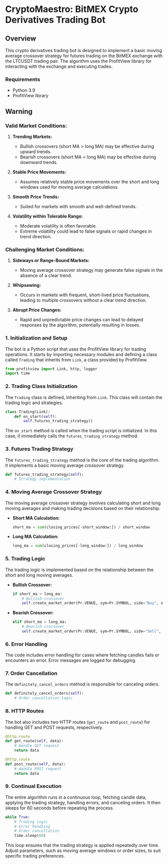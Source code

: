 # CryptoMaestro: BitMEX Crypto Derivatives Trading Bot

## Overview
This crypto derivatives trading bot is designed to implement a basic moving average crossover strategy for futures trading on the BitMEX exchange with the LTCUSDT trading pair. The algorithm uses the ProfitView library for interacting with the exchange and executing trades.

### Requirements
- Python 3.9
- ProfitView library 

## Warning

### Valid Market Conditions:

1. **Trending Markets:**
   - Bullish crossovers (short MA > long MA) may be effective during upward trends.
   - Bearish crossovers (short MA < long MA) may be effective during downward trends.

2. **Stable Price Movements:**
   - Assumes relatively stable price movements over the short and long windows used for moving average calculations.

3. **Smooth Price Trends:**
   - Suited for markets with smooth and well-defined trends.

4. **Volatility within Tolerable Range:**
   - Moderate volatility is often favorable.
   - Extreme volatility could lead to false signals or rapid changes in trend direction.

### Challenging Market Conditions:

1. **Sideways or Range-Bound Markets:**
   - Moving average crossover strategy may generate false signals in the absence of a clear trend.

2. **Whipsawing:**
   - Occurs in markets with frequent, short-lived price fluctuations, leading to multiple crossovers without a clear trend direction.

3. **Abrupt Price Changes:**
   - Rapid and unpredictable price changes can lead to delayed responses by the algorithm, potentially resulting in losses.

### 1. Initialization and Setup

The bot is a Python script that uses the ProfitView library for trading operations. It starts by importing necessary modules and defining a class called `Trading` that inherits from `Link`, a class provided by ProfitView.

```python
from profitview import Link, http, logger
import time
```

### 2. Trading Class Initialization

The `Trading` class is defined, inheriting from `Link`. This class will contain the trading logic and strategies.

```python
class Trading(Link):
    def on_start(self):
        self.futures_trading_strategy()
```

The `on_start` method is called when the trading script is initialized. In this case, it immediately calls the `futures_trading_strategy` method.

### 3. Futures Trading Strategy

The `futures_trading_strategy` method is the core of the trading algorithm. It implements a basic moving average crossover strategy.

```python
def futures_trading_strategy(self):
    # Strategy implementation
```

### 4. Moving Average Crossover Strategy

The moving average crossover strategy involves calculating short and long moving averages and making trading decisions based on their relationship.

- **Short MA Calculation:**
  ```python
  short_ma = sum(closing_prices[-short_window:]) / short_window
  ```

- **Long MA Calculation:**
  ```python
  long_ma = sum(closing_prices[-long_window:]) / long_window
  ```

### 5. Trading Logic

The trading logic is implemented based on the relationship between the short and long moving averages.

- **Bullish Crossover:**
  ```python
  if short_ma > long_ma:
      # Bullish crossover
      self.create_market_order(Pr.VENUE, sym=Pr.SYMBOL, side="Buy", size=1000000)
  ```

- **Bearish Crossover:**
  ```python
  elif short_ma < long_ma:
      # Bearish crossover
      self.create_market_order(Pr.VENUE, sym=Pr.SYMBOL, side="Sell", size=1000)
  ```

### 6. Error Handling

The code includes error handling for cases where fetching candles fails or encounters an error. Error messages are logged for debugging.

### 7. Order Cancellation

The `definitely_cancel_orders` method is responsible for canceling orders.

```python
def definitely_cancel_orders(self):
    # Order cancellation logic
```

### 8. HTTP Routes

The bot also includes two HTTP routes (`get_route` and `post_route`) for handling GET and POST requests, respectively.

```python
@http.route
def get_route(self, data):
    # Handle GET request
    return data

@http.route
def post_route(self, data):
    # Handle POST request
    return data
```

### 9. Continual Execution

The entire algorithm runs in a continuous loop, fetching candle data, applying the trading strategy, handling errors, and canceling orders. It then sleeps for 60 seconds before repeating the process.

```python
while True:
    # Trading logic
    # Error handling
    # Order cancellation
    time.sleep(60)
```

This loop ensures that the trading strategy is applied repeatedly over time. Adjust parameters, such as moving average windows or order sizes, to suit specific trading preferences.